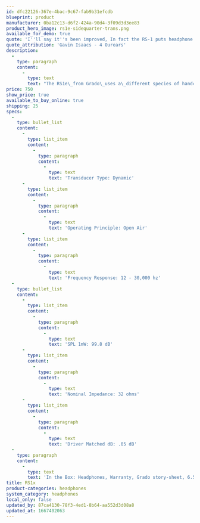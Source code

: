 ```yaml
---
id: dfc22126-367e-4bac-9c67-fab9b31efcdb
blueprint: product
manufacturer: 0ba12c13-d6f2-424a-90d4-3f09d3d3ee83
product_hero_image: rs1e-sidequarter-trans.png
available_for_demo: true
quote: 'I''ll say it''s been improved, In fact the RS-1 puts headphone performance into a new perspective-it highlights the brilliance of music, while retaining a musical naturalness that only a handful of truly reference loudspeakers could ever hope to get a handle on.'
quote_attribution: 'Gavin Isaacs - 4 Ourears'
description:
  -
    type: paragraph
    content:
      -
        type: text
        text: "The RS1e\_from Grado\_uses a\_different species of handcrafted mahogany from our previous models. The earpieces utilize an\_intricate curing process that optimizes the tonal quality while giving them a new look. The RS1e\_places\_a 50mm dynamic transducer and\_an 8 conductor cable design\_in an open-air configuration. The result is a smooth, controlled, and coherent sound with detailed dynamics. Frequency response ranges from 12-30 kHz and the drivers are matched to 0.05dB. Weighing 9oz, the headphones are an example of the wonders of Mother Nature with a gorgeous\_light mahogany look. The RS1e is a masterpiece in the Grado collection"
price: 750
show_price: true
available_to_buy_online: true
shipping: 25
specs:
  -
    type: bullet_list
    content:
      -
        type: list_item
        content:
          -
            type: paragraph
            content:
              -
                type: text
                text: 'Transducer Type: Dynamic'
      -
        type: list_item
        content:
          -
            type: paragraph
            content:
              -
                type: text
                text: 'Operating Principle: Open Air'
      -
        type: list_item
        content:
          -
            type: paragraph
            content:
              -
                type: text
                text: 'Frequency Response: 12 - 30,000 hz'
  -
    type: bullet_list
    content:
      -
        type: list_item
        content:
          -
            type: paragraph
            content:
              -
                type: text
                text: 'SPL 1mW: 99.8 dB'
      -
        type: list_item
        content:
          -
            type: paragraph
            content:
              -
                type: text
                text: 'Nominal Impedance: 32 ohms'
      -
        type: list_item
        content:
          -
            type: paragraph
            content:
              -
                type: text
                text: 'Driver Matched dB: .05 dB'
  -
    type: paragraph
    content:
      -
        type: text
        text: 'In the Box: Headphones, Warranty, Grado story-sheet, 6.5mm Golden Adapter, extension cable'
title: RS1x
product-categories: headphones
system_category: headphones
local_only: false
updated_by: 87ca4130-78f3-4ed1-8b64-aa552d3d08a8
updated_at: 1667402063
---
```

